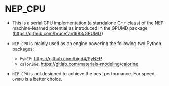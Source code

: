 # NEP_CPU

* This is a serial CPU implementation (a standalone C++ class) of the NEP machine-learned potential as introduced in the GPUMD package (https://github.com/brucefan1983/GPUMD)

* `NEP_CPU` is mainly used as an engine powering the following two Python packages:
  * `PyNEP`: https://github.com/bigd4/PyNEP
  * `calorine`: https://gitlab.com/materials-modeling/calorine
  
* `NEP_CPU` is not designed to achieve the best performance. For speed, `GPUMD` is a better choice.

